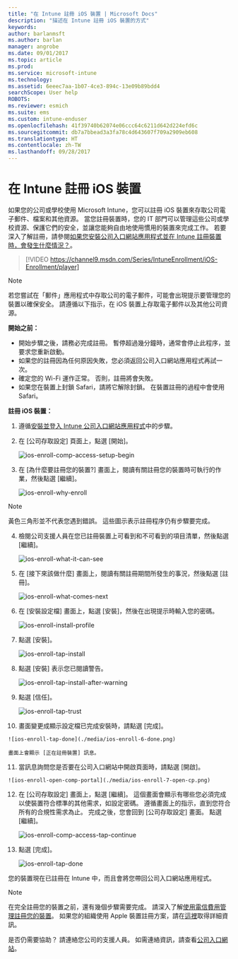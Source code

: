 ```yaml
---
title: "在 Intune 註冊 iOS 裝置 | Microsoft Docs"
description: "描述在 Intune 註冊 iOS 裝置的方式"
keywords: 
author: barlanmsft
ms.author: barlan
manager: angrobe
ms.date: 09/01/2017
ms.topic: article
ms.prod: 
ms.service: microsoft-intune
ms.technology: 
ms.assetid: 6eeec7aa-1b07-4ce3-894c-13e09b89bdd4
searchScope: User help
ROBOTS: 
ms.reviewer: esmich
ms.suite: ems
ms.custom: intune-enduser
ms.openlocfilehash: 41f39740b62074e06ccc64c6211d642d224efd6c
ms.sourcegitcommit: db7a7bbead3a3fa78c4d643607f709a2909eb608
ms.translationtype: HT
ms.contentlocale: zh-TW
ms.lasthandoff: 09/28/2017
---
```

# <a name="enroll-your-ios-device-in-intune"></a>在 Intune 註冊 iOS 裝置

如果您的公司或學校使用 Microsoft Intune，您可以註冊 iOS 裝置來存取公司電子郵件、檔案和其他資源。 當您註冊裝置時，您的 IT 部門可以管理這些公司或學校資源、保護它們的安全，並讓您能夠自由地使用慣用的裝置來完成工作。 若要深入了解註冊，請參閱[如果您安裝公司入口網站應用程式並在 Intune 註冊裝置時，會發生什麼情況？](what-happens-if-you-install-the-company-portal-app-and-enroll-your-device-in-intune-ios.md)。

> [!VIDEO https://channel9.msdn.com/Series/IntuneEnrollment/iOS-Enrollment/player]

> [!NOTE]
> 若您嘗試在「郵件」應用程式中存取公司的電子郵件，可能會出現提示要管理您的裝置以確保安全。 請遵循以下指示，在 iOS 裝置上存取電子郵件以及其他公司資源。

**開始之前：**

- 開始步驟之後，請務必完成註冊。 暫停超過幾分鐘時，通常會停止此程序，並要求您重新啟動。
- 如果您的註冊因為任何原因失敗，您必須返回公司入口網站應用程式再試一次。
- 確定您的 Wi-Fi 運作正常。 否則，註冊將會失敗。
- 如果您在裝置上封鎖 Safari，請將它解除封鎖。 在裝置註冊的過程中會使用 Safari。


**註冊 iOS 裝置：**

1.  遵循[安裝並登入 Intune 公司入口網站應用程式](install-and-sign-in-to-the-intune-company-portal-app-ios.md)中的步驟。

2. 在 [公司存取設定] 頁面上，點選 [開始]。

    ![ios-enroll-comp-access-setup-begin](./media/ios-enroll-1a-comp-access-setup.png)

3. 在 [為什麼要註冊您的裝置?] 畫面上，閱讀有關註冊您的裝置時可執行的作業，然後點選 [繼續]。

    ![ios-enroll-why-enroll](./media/ios-enroll-1b-why-enroll.png)

  > [!NOTE]
  > 黃色三角形並不代表您遇到錯誤。 這些圖示表示註冊程序仍有步驟要完成。

4. 檢閱公司支援人員在您已註冊裝置上可看到和不可看到的項目清單，然後點選 [繼續]。

    ![ios-enroll-what-it-can-see](./media/ios-enroll-1c-we-care-privacy.png)

5.  在 [接下來該做什麼] 畫面上，閱讀有關註冊期間所發生的事況，然後點選 [註冊]。

    ![ios-enroll-what-comes-next](./media/ios-enroll-1d-what-comes-next.png)

6.  在 [安裝設定檔] 畫面上，點選 [安裝]，然後在出現提示時輸入您的密碼。

    ![ios-enroll-install-profile](./media/ios-enroll-2-mgt-profile-install.png)

7.  點選 [安裝]。

    ![ios-enroll-tap-install](./media/ios-enroll-3-mgt-profile-install-2.png)    

8.  點選 [安裝] 表示您已閱讀警告。

    ![ios-enroll-tap-install-after-warning](./media/ios-enroll-4-warning.png)

9.  點選 [信任]。

    ![ios-enroll-tap-trust](./media/ios-enroll-5-trust.png)

10.  畫面變更成顯示設定檔已完成安裝時，請點選 [完成]。

    ![ios-enroll-tap-done](./media/ios-enroll-6-done.png)

    畫面上會顯示 [正在註冊裝置] 訊息。

11.  當訊息詢問您是否要在公司入口網站中開啟頁面時，請點選 [開啟]。

    ![ios-enroll-open-comp-portal](./media/ios-enroll-7-open-cp.png)

12. 在 [公司存取設定] 畫面上，點選 [繼續]。 這個畫面會顯示有哪些您必須完成以使裝置符合標準的其他需求，如設定密碼。 遵循畫面上的指示，直到您符合所有的合規性需求為止。 完成之後，您會回到 [公司存取設定] 畫面。 點選 [繼續]。

    ![ios-enroll-comp-access-tap-continue](./media/ios-enroll-8-comp-access-setup-compliance.png)

13. 點選 [完成]。

    ![ios-enroll-tap-done](./media/ios-enroll-9-comp-access-setup-complete.png)

您的裝置現在已註冊在 Intune 中，而且會將您帶回公司入口網站應用程式。

> [!Note]
> 在完全註冊您的裝置之前，還有幾個步驟需要完成。 請深入了解[使用電信費用管理註冊您的裝置](enroll-your-device-with-telecom-expense-management-ios.md)。 如果您的組織使用 Apple 裝置註冊方案，請在[這裡](enroll-your-device-dep-ios.md)取得詳細資訊。

是否仍需要協助？ 請連絡您公司的支援人員。 如需連絡資訊，請查看[公司入口網站](https://portal.manage.microsoft.com)。
